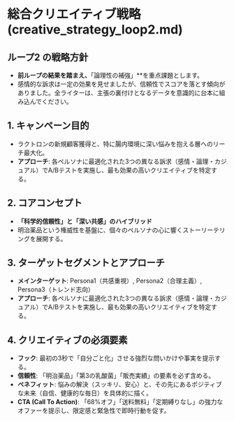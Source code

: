 # 総合クリエイティブ戦略 (creative_strategy_loop2.md)

## ループ2 の戦略方針
- **前ループの結果を踏まえ、**「論理性の補強」**を重点課題とします。
- 感情的な訴求は一定の効果を見せましたが、信頼性でスコアを落とす傾向がありました。全ライターは、主張の裏付けとなるデータを意識的に台本に組み込んでください。

## 1. キャンペーン目的
- ラクトロンの新規顧客獲得と、特に腸内環境に深い悩みを抱える層へのリーチ最大化。
- **アプローチ**: 各ペルソナに最適化された3つの異なる訴求（感情・論理・カジュアル）でA/Bテストを実施し、最も効果の高いクリエイティブを特定する。

## 2. コアコンセプト
- **「科学的信頼性」と「深い共感」のハイブリッド**
- 明治薬品という権威性を基盤に、個々のペルソナの心に響くストーリーテリングを展開する。

## 3. ターゲットセグメントとアプローチ
- **メインターゲット**: Persona1（共感重視）, Persona2（合理主義）, Persona3（トレンド志向）
- **アプローチ**: 各ペルソナに最適化された3つの異なる訴求（感情・論理・カジュアル）でA/Bテストを実施し、最も効果の高いクリエイティブを特定する。

## 4. クリエイティブの必須要素
- **フック**: 最初の3秒で「自分ごと化」させる強烈な問いかけや事実を提示する。
- **信頼性**: 「明治薬品」「第3の乳酸菌」「販売実績」の要素を必ず含める。
- **ベネフィット**: 悩みの解決（スッキリ、安心）と、その先にあるポジティブな未来（自信、健康的な毎日）を具体的に描く。
- **CTA (Call To Action)**: 「68%オフ」「送料無料」「定期縛りなし」の強力なオファーを提示し、限定感と緊急性で即時行動を促す。

